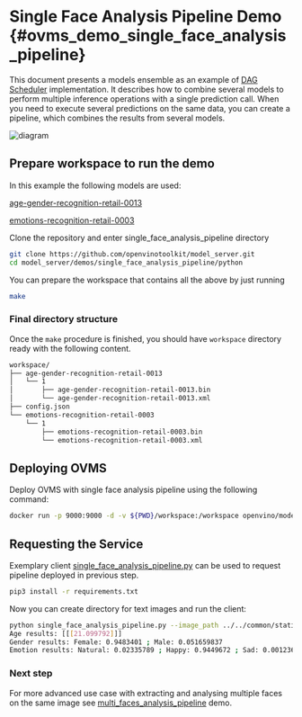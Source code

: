 # Single Face Analysis Pipeline Demo {#ovms_demo_single_face_analysis_pipeline}

This document presents a models ensemble as an example of [DAG Scheduler](../../../docs/dag_scheduler.md) implementation.
It describes how to combine several models to perform multiple inference operations with a single prediction call.
When you need to execute several predictions on the same data, you can create a pipeline, which combines the results from several models.

![diagram](single_face_analysis_pipeline.png)

## Prepare workspace to run the demo

In this example the following models are used:

[age-gender-recognition-retail-0013](https://github.com/openvinotoolkit/open_model_zoo/blob/2022.1.0/models/intel/age-gender-recognition-retail-0013/README.md)

[emotions-recognition-retail-0003](https://github.com/openvinotoolkit/open_model_zoo/blob/2022.1.0/models/intel/emotions-recognition-retail-0003/README.md)

Clone the repository and enter single_face_analysis_pipeline directory
```bash
git clone https://github.com/openvinotoolkit/model_server.git
cd model_server/demos/single_face_analysis_pipeline/python
```

You can prepare the workspace that contains all the above by just running

```bash
make
```

### Final directory structure

Once the `make` procedure is finished, you should have `workspace` directory ready with the following content.
```bash
workspace/
├── age-gender-recognition-retail-0013
│   └── 1
│       ├── age-gender-recognition-retail-0013.bin
│       └── age-gender-recognition-retail-0013.xml
├── config.json
└── emotions-recognition-retail-0003
    └── 1
        ├── emotions-recognition-retail-0003.bin
        └── emotions-recognition-retail-0003.xml
```

## Deploying OVMS

Deploy OVMS with single face analysis pipeline using the following command:

```bash
docker run -p 9000:9000 -d -v ${PWD}/workspace:/workspace openvino/model_server --config_path /workspace/config.json --port 9000
```

## Requesting the Service

Exemplary client [single_face_analysis_pipeline.py](https://github.com/openvinotoolkit/model_server/blob/releases/2024/3/demos/single_face_analysis_pipeline/python/single_face_analysis_pipeline.py) can be used to request pipeline deployed in previous step.

```bash
pip3 install -r requirements.txt
``` 

Now you can create directory for text images and run the client:

```bash
python single_face_analysis_pipeline.py --image_path ../../common/static/images/faces/face1.jpg --grpc_port 9000
Age results: [[[21.099792]]]
Gender results: Female: 0.9483401 ; Male: 0.051659837
Emotion results: Natural: 0.02335789 ; Happy: 0.9449672 ; Sad: 0.001236845 ; Surprise: 0.028111042 ; Angry: 0.0023269346
```

### Next step

For more advanced use case with extracting and analysing multiple faces on the same image see [multi_faces_analysis_pipeline](../../multi_faces_analysis_pipeline/python/README.md) demo.